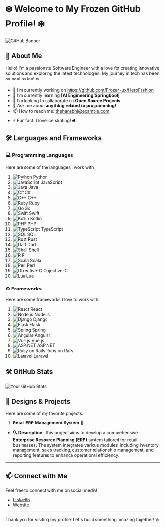 # ❄️ Welcome to My Frozen GitHub Profile! ❄️

![GitHub Banner](https://via.placeholder.com/1200x200/1e90ff/ffffff?text=Welcome+to+My+Frozen+GitHub+Profile!)  

## 🌟 About Me

Hello! I'm a passionate Software Engineer with a love for creating innovative solutions and exploring the latest technologies. My journey in tech has been as cool as ice! ❄️

- 🔭 I’m currently working on https://github.com/Frozen-ux/HeroFashion
- 🌱 I’m currently learning **[AI Engineering/Springboot]**
- 👯 I’m looking to collaborate on **Open Source Projects**
- 💬 Ask me about **anything related to programming!**
- 📫 How to reach me: [thehanabhi@example.com](mailto:thehanahbi@example.com)
- ⚡ Fun fact: I love ice skating! ⛸️

## 🛠️ Languages and Frameworks

### 💻 Programming Languages

Here are some of the languages I work with:

1. ![Python](https://img.shields.io/badge/Python-3776AB?style=flat-square&logo=python&logoColor=white) Python
2. ![JavaScript](https://img.shields.io/badge/JavaScript-F7DF1E?style=flat-square&logo=javascript&logoColor=black) JavaScript
3. ![Java](https://img.shields.io/badge/Java-007396?style=flat-square&logo=java&logoColor=white) Java
4. ![C#](https://img.shields.io/badge/C%23-239120?style=flat-square&logo=csharp&logoColor=white) C#
5. ![C++](https://img.shields.io/badge/C++-00599C?style=flat-square&logo=cplusplus&logoColor=white) C++
6. ![Ruby](https://img.shields.io/badge/Ruby-CC342D?style=flat-square&logo=ruby&logoColor=white) Ruby
7. ![Go](https://img.shields.io/badge/Go-00ADD8?style=flat-square&logo=go&logoColor=white) Go
8. ![Swift](https://img.shields.io/badge/Swift-F05138?style=flat-square&logo=swift&logoColor=white) Swift
9. ![Kotlin](https://img.shields.io/badge/Kotlin-7F52B7?style=flat-square&logo=kotlin&logoColor=white) Kotlin
10. ![PHP](https://img.shields.io/badge/PHP-777BB4?style=flat-square&logo=php&logoColor=white) PHP
11. ![TypeScript](https://img.shields.io/badge/TypeScript-007ACC?style=flat-square&logo=typescript&logoColor=white) TypeScript
12. ![SQL](https://img.shields.io/badge/SQL-003B57?style=flat-square&logo=sqlite&logoColor=white) SQL
13. ![Rust](https://img.shields.io/badge/Rust-000000?style=flat-square&logo=rust&logoColor=white) Rust
14. ![Dart](https://img.shields.io/badge/Dart-00BFFF?style=flat-square&logo=dart&logoColor=white) Dart
15. ![Shell](https://img.shields.io/badge/Shell-89E051?style=flat-square&logo=gnu-bash&logoColor=black) Shell
16. ![R](https://img.shields.io/badge/R-276DC3?style=flat-square&logo=r&logoColor=white) R
17. ![Scala](https://img.shields.io/badge/Scala-EF5B24?style=flat-square&logo=scala&logoColor=white) Scala
18. ![Perl](https://img.shields.io/badge/Perl-0298C3?style=flat-square&logo=perl&logoColor=white) Perl
19. ![Objective-C](https://img.shields.io/badge/Objective--C-007AFF?style=flat-square&logo=objectivec&logoColor=white) Objective-C
20. ![Lua](https://img.shields.io/badge/Lua-2C2D72?style=flat-square&logo=lua&logoColor=white) Lua

### ⚙️ Frameworks

Here are some frameworks I love to work with:

1. ![React](https://img.shields.io/badge/React-61DAFB?style=flat-square&logo=react&logoColor=black) React
2. ![Node.js](https://img.shields.io/badge/Node.js-339933?style=flat-square&logo=node.js&logoColor=white) Node.js
3. ![Django](https://img.shields.io/badge/Django-092E20?style=flat-square&logo=django&logoColor=white) Django
4. ![Flask](https://img.shields.io/badge/Flask-000000?style=flat-square&logo=flask&logoColor=white) Flask
5. ![Spring](https://img.shields.io/badge/Spring-6DB33F?style=flat-square&logo=spring&logoColor=white) Spring
6. ![Angular](https://img.shields.io/badge/Angular-DD0031?style=flat-square&logo=angular&logoColor=white) Angular
7. ![Vue.js](https://img.shields.io/badge/Vue.js-4FC08D?style=flat-square&logo=vue.js&logoColor=white) Vue.js
8. ![ASP.NET](https://img.shields.io/badge/ASP.NET-5C2D91?style=flat-square&logo=asp.net&logoColor=white) ASP.NET
9. ![Ruby on Rails](https://img.shields.io/badge/Ruby%20on%20Rails-CC0000?style=flat-square&logo=ruby-on-rails&logoColor=white) Ruby on Rails
10. ![Laravel](https://img.shields.io/badge/Laravel-FF2D20?style=flat-square&logo=laravel&logoColor=white) Laravel

## 🛠 GitHub Stats
![Your GitHub Stats](https://github-readme-stats.vercel.app/api?username=Frozen-ux&show_icons=true&theme=blue-green)  


## 🎨 Designs & Projects

Here are some of my favorite projects:

 1. **Retail ERP Management System**  🛒
   - **🔍 Description**: This project aims to develop a comprehensive **Enterprise Resource Planning (ERP)** system tailored for retail businesses. The system integrates various modules, including inventory management, sales tracking, customer relationship management, and reporting features to enhance operational efficiency.
  ---
  

## 📫 Connect with Me

Feel free to connect with me on social media!

- [LinkedIn](https://linkedin.com/in/yourprofile)   
- [Website](https://Frozen-ux.com)  

---

Thank you for visiting my profile! Let's build something amazing together! ❄️




<!---
Frozen-ux/Frozen-ux is a ✨ special ✨ repository because its `README.md` (this file) appears on your GitHub profile.
You can click the Preview link to take a look at your changes.
--->
